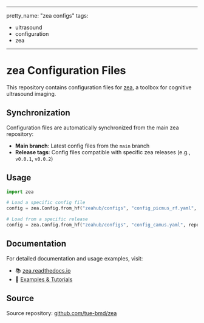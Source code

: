 
---
pretty_name: "zea configs"
tags:
  - ultrasound
  - configuration
  - zea
---

# zea Configuration Files

This repository contains configuration files for [zea](https://github.com/tue-bmd/zea), a toolbox for cognitive ultrasound imaging.

## Synchronization

Configuration files are automatically synchronized from the main zea repository:

- **Main branch**: Latest config files from the `main` branch
- **Release tags**: Config files compatible with specific zea releases (e.g., `v0.0.1`, `v0.0.2`)

## Usage

```python
import zea

# Load a specific config file
config = zea.Config.from_hf("zeahub/configs", "config_picmus_rf.yaml", repo_type="dataset")

# Load from a specific release
config = zea.Config.from_hf("zeahub/configs", "config_camus.yaml", repo_type="dataset", revision="v0.0.2")
```

## Documentation

For detailed documentation and usage examples, visit:
- 📚 [zea.readthedocs.io](https://zea.readthedocs.io)
- 🔬 [Examples & Tutorials](https://zea.readthedocs.io/en/latest/examples.html)

## Source

Source repository: [github.com/tue-bmd/zea](https://github.com/tue-bmd/zea)
